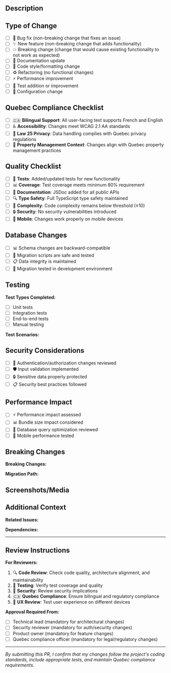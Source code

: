 ## Description

<!-- Provide a clear and concise description of your changes -->

## Type of Change

<!-- Mark the relevant option with an 'x' -->

- [ ] 🐛 Bug fix (non-breaking change that fixes an issue)
- [ ] ✨ New feature (non-breaking change that adds functionality)
- [ ] 💥 Breaking change (change that would cause existing functionality to not work as expected)
- [ ] 📝 Documentation update
- [ ] 🎨 Code style/formatting change
- [ ] ♻️ Refactoring (no functional changes)
- [ ] ⚡ Performance improvement
- [ ] 🧪 Test addition or improvement
- [ ] 🔧 Configuration change

## Quebec Compliance Checklist

<!-- Ensure compliance with Quebec-specific requirements -->

- [ ] 🇨🇦 **Bilingual Support**: All user-facing text supports French and English
- [ ] ♿ **Accessibility**: Changes meet WCAG 2.1 AA standards
- [ ] 🔐 **Law 25 Privacy**: Data handling complies with Quebec privacy regulations
- [ ] 🏢 **Property Management Context**: Changes align with Quebec property management practices

## Quality Checklist

<!-- Verify code quality standards -->

- [ ] 🧪 **Tests**: Added/updated tests for new functionality
- [ ] 📊 **Coverage**: Test coverage meets minimum 80% requirement
- [ ] 📝 **Documentation**: JSDoc added for all public APIs
- [ ] 🔍 **Type Safety**: Full TypeScript type safety maintained
- [ ] 🎯 **Complexity**: Code complexity remains below threshold (≤10)
- [ ] 🔒 **Security**: No security vulnerabilities introduced
- [ ] 📱 **Mobile**: Changes work properly on mobile devices

## Database Changes

<!-- Complete if this PR includes database changes -->

- [ ] 📊 Schema changes are backward-compatible
- [ ] 🔄 Migration scripts are safe and tested
- [ ] 📋 Data integrity is maintained
- [ ] 🧪 Migration tested in development environment

## Testing

<!-- Describe testing performed -->

**Test Types Completed:**

- [ ] Unit tests
- [ ] Integration tests
- [ ] End-to-end tests
- [ ] Manual testing

**Test Scenarios:**

<!-- Describe specific test scenarios -->

## Security Considerations

<!-- Complete if changes affect security -->

- [ ] 🔐 Authentication/authorization changes reviewed
- [ ] 🛡️ Input validation implemented
- [ ] 🔒 Sensitive data properly protected
- [ ] 📋 Security best practices followed

## Performance Impact

<!-- Describe any performance considerations -->

- [ ] ⚡ Performance impact assessed
- [ ] 📊 Bundle size impact considered
- [ ] 🚀 Database query optimization reviewed
- [ ] 📱 Mobile performance tested

## Breaking Changes

<!-- List any breaking changes and migration path -->

**Breaking Changes:**

<!-- Describe any breaking changes -->

**Migration Path:**

<!-- Provide steps for migrating existing code/data -->

## Screenshots/Media

<!-- Add screenshots for UI changes, if applicable -->

## Additional Context

<!-- Add any other context, related issues, or dependencies -->

**Related Issues:**

<!-- Link to related issues: Closes #123, Fixes #456 -->

**Dependencies:**

<!-- List any dependencies on other PRs or external changes -->

---

## Review Instructions

**For Reviewers:**

1. 🔍 **Code Review**: Check code quality, architecture alignment, and maintainability
2. 🧪 **Testing**: Verify test coverage and quality
3. 🔐 **Security**: Review security implications
4. 🇨🇦 **Quebec Compliance**: Ensure bilingual and regulatory compliance
5. 📱 **UX Review**: Test user experience on different devices

**Approval Required From:**

- [ ] Technical lead (mandatory for architectural changes)
- [ ] Security reviewer (mandatory for auth/security changes)
- [ ] Product owner (mandatory for feature changes)
- [ ] Quebec compliance officer (mandatory for legal/regulatory changes)

---

_By submitting this PR, I confirm that my changes follow the project's coding standards, include appropriate tests, and maintain Quebec compliance requirements._

